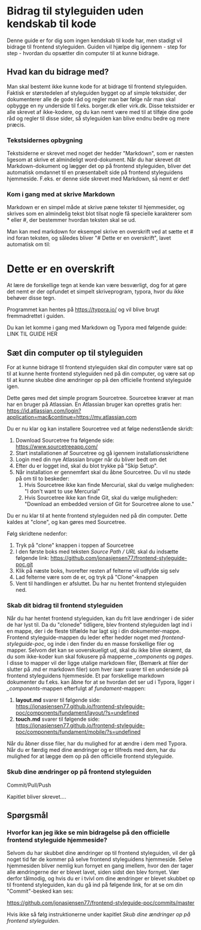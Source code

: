 # Bidrag til styleguiden uden kendskab til kode

Denne guide er for dig som ingen kendskab til kode har, men stadigt vil bidrage til frontend styleguiden.
Guiden vil hjælpe dig igennem - step for step - hvordan du opsætter din computer til at kunne bidrage.

## Hvad kan du bidrage med?
Man skal bestemt ikke kunne kode for at bidrage til frontend styleguiden. Faktisk er størstedelen af styleguiden bygget op af simple tekstsider, der dokumenterer alle de gode råd og regler man bør følge når man skal opbygge en ny underside til f.eks. borger.dk eller virk.dk. Disse tekstsider er alle skrevet af ikke-kodere, og du kan nemt være med til at tilføje dine gode råd og regler til disse sider, så styleguiden kan blive endnu bedre og mere præcis.

### Tekstsidernes opbygning
Tekstsiderne er skrevet med noget der hedder "Markdown", som er næsten ligesom at skrive et almindeligt word-dokument. Når du har skrevet dit Markdown-dokument og lægger det op på frontend styleguiden, bliver det automatisk omdannet til en præsentabelt side på frontend styleguidens hjemmeside. F.eks. er denne side skrevet med Markdown, så nemt er det! 

### Kom i gang med at skrive Markdown
Markdown er en simpel måde at skrive pæne tekster til hjemmesider, og skrives som en almindelig tekst blot tilsat nogle få specielle karakterer som * eller #, der bestemmer hvordan teksten skal se ud.

Man kan med markdown for eksempel skrive en overskrift ved at sætte et # ind foran teksten, og således bliver "# Dette er en overskrift", lavet automatisk om til: 

# Dette er en overskrift

At lære de forskellige tegn at kende kan være besværligt, dog for at gøre det nemt er der opfundet et simpelt skriveprogram, typora, hvor du ikke behøver disse tegn. 

Programmet kan hentes på https://typora.io/ og vil blive brugt fremmadrettet i guiden.

Du kan let komme i gang med Markdown og Typora med følgende guide: LINK TIL GUIDE HER

## Sæt din computer op til styleguiden

For at kunne bidrage til frontend styleguiden skal din computer være sat op til at kunne hente frontend styleguiden ned på din computer, og være sat op til at kunne skubbe dine ændringer op på den officielle frontend styleguide igen.

Dette gøres med det simple program Sourcetree. Sourcetree kræver at man har en bruger på Atlassian. En Atlassian bruger kan oprettes gratis her: <https://id.atlassian.com/login?application=mac&continue=https://my.atlassian.com>

Du er nu klar og kan installere Sourcetree ved at følge nedenstående skridt:

1. Download Sourcetree fra følgende side: <https://www.sourcetreeapp.com/>
2. Start installationen af Sourcetree og gå igennem installationsskridtene
3. Login med din nye Atlassian bruger når du bliver bedt om det
4. Efter du er logget ind, skal du blot trykke på "Skip Setup".
5. Når installation er gennemført skal du åbne Sourcetree. Du vil nu støde på om til to beskeder:
   1. Hvis Sourcetree ikke kan finde Mercurial, skal du vælge muligheden: "I don't want to use Mercurial"
   2. Hvis Sourcetree ikke kan finde Git, skal du vælge muligheden: "Download an embedded version of Git for Sourcetree alone to use."

Du er nu klar til at hente frontend styleguiden ned på din computer. Dette kaldes at "clone", og kan gøres med Sourcetree. 

Følg skridtene nedenfor:

1. Tryk på "clone" knappen i toppen af Sourcetree
2. I den første boks med teksten *Source Path / URL* skal du indsætte følgende link: 
   https://github.com/jonasjensen77/frontend-styleguide-poc.git
3. Klik på næste boks, hvorefter resten af felterne vil udfylde sig selv
4. Lad felterne være som de er, og tryk på "Clone"-knappen
5. Vent til handlingen er afsluttet. Du har nu hentet frontend styleguiden ned.

### Skab dit bidrag til frontend styleguiden

Når du har hentet frontend styleguiden, kan du frit lave ændringer i de sider de har lyst til. Da du "clonede" tidligere, blev frontend styleguiden lagt ind i en mappe, der i de fleste tilfælde har lagt sig i din dokumenter-mappe. Frontend styleguide-mappen du leder efter hedder noget med *frontend-styleguide-poc*, og inde i den finder du en masse forskellige filer og mapper. Selvom det kan se uoverskueligt ud, skal du ikke blive skræmt, da du som ikke-koder kun skal fokusere på mapperne *_components* og *pages*. I disse to mapper vil der ligge utalige markdown filer, (Bemærk at filer der slutter på .md er markdown filer) som hver især svarer til en underside på frontend styleguidens hjemmeside. Et par forskellige markdown dokumenter du f.eks. kan åbne for at se hvordan det ser ud i Typora, ligger i *_components*-mappen efterfulgt af *fundament*-mappen:

1. **layout.md** svarer til følgende side: 
   https://jonasjensen77.github.io/frontend-styleguide-poc/components/fundament/layout/?s=undefined
2.  **touch.md** svarer til følgende side: 
   https://jonasjensen77.github.io/frontend-styleguide-poc/components/fundament/mobile/?s=undefined

Når du åbner disse filer, har du mulighed for at ændre i dem med Typora. Når du er færdig med dine ændringer og er tilfreds med dem, har du mulighed for at lægge dem op på den officielle frontend styleguide.

### Skub dine ændringer op på frontend styleguiden
Commit/Pull/Push

Kapitlet bliver skrevet....



## Spørgsmål
### Hvorfor kan jeg ikke se min bidragelse på den officielle frontend styleguide hjemmeside?
Selvom du har skubbet dine ændringer op til frontend styleguiden, vil der gå noget tid før de kommer på selve frontend styleguidens hjemmeside. Selve hjemmesiden bliver nemlig kun fornyet en gang imellem, hvor den der tager alle ændringerne der er blevet lavet, siden sidst den blev fornyet. Vær derfor tålmodig, og hvis du er i tvivl om dine ændringer er blevet skubbet op til frontend styleguiden, kan du gå ind på følgende link, for at se om din "Commit"-besked kan ses:

https://github.com/jonasjensen77/frontend-styleguide-poc/commits/master

Hvis ikke så følg instruktionerne under kapitlet *Skub dine ændringer op på frontend styleguiden*.



